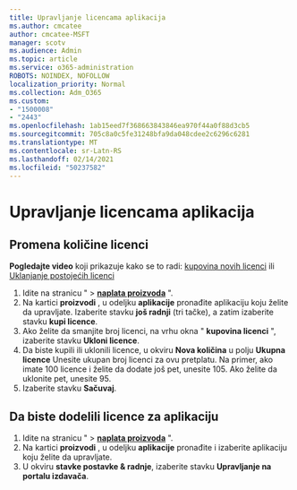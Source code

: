 ```yaml
---
title: Upravljanje licencama aplikacija
ms.author: cmcatee
author: cmcatee-MSFT
manager: scotv
ms.audience: Admin
ms.topic: article
ms.service: o365-administration
ROBOTS: NOINDEX, NOFOLLOW
localization_priority: Normal
ms.collection: Adm_O365
ms.custom:
- "1500008"
- "2443"
ms.openlocfilehash: 1ab15eed7f368663843846ea970f44a0f88d3cb5
ms.sourcegitcommit: 705c8a0c5fe31248bfa9da048cdee2c6296c6281
ms.translationtype: MT
ms.contentlocale: sr-Latn-RS
ms.lasthandoff: 02/14/2021
ms.locfileid: "50237582"
---
```

# <a name="manage-app-licenses"></a>Upravljanje licencama aplikacija

## <a name="to-change-license-quantity"></a>Promena količine licenci

**Pogledajte video** koji prikazuje kako se to radi: [kupovina novih licenci](https://go.microsoft.com/fwlink/p/?linkid=2154857) ili [Uklanjanje postojećih licenci](https://go.microsoft.com/fwlink/p/?linkid=2154938)

1. Idite na stranicu "  >  **[naplata proizvoda](https://go.microsoft.com/fwlink/p/?linkid=842054)** ".
2. Na kartici **proizvodi** , u odeljku **aplikacije** pronađite aplikaciju koju želite da upravljate. Izaberite stavku **još radnji** (tri tačke), a zatim izaberite stavku **kupi licence**.
3. Ako želite da smanjite broj licenci, na vrhu okna " **kupovina licenci** ", izaberite stavku **Ukloni licence**.
4. Da biste kupili ili uklonili licence, u okviru **Nova količina** u polju **Ukupna licence** Unesite ukupan broj licenci za ovu pretplatu. Na primer, ako imate 100 licence i želite da dodate još pet, unesite 105. Ako želite da uklonite pet, unesite 95.
5. Izaberite stavku **Sačuvaj**.

## <a name="to-assign-app-licenses"></a>Da biste dodelili licence za aplikaciju

1. Idite na stranicu "  >  **[naplata proizvoda](https://go.microsoft.com/fwlink/p/?linkid=842054)** ".
2. Na kartici **proizvodi** , u odeljku **aplikacije** pronađite i izaberite aplikaciju koju želite da upravljate.
3. U okviru **stavke postavke & radnje**, izaberite stavku **Upravljanje na portalu izdavača**.
